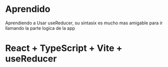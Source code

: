 # Aprendido
Aprendiendo a Usar useReducer, su sintasix es mucho mas amigable para ir llamando la parte logica de la app

# React + TypeScript + Vite + useReducer

